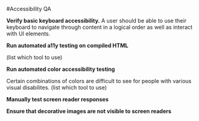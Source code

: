 #Accessibility QA

**Verify basic keyboard accessibility.**
A user should be able to use their keyboard to navigate through content in a logical order as well as interact with UI elements. 

**Run automated a11y testing on compiled HTML**

(list which tool to use)

**Run automated color accessibility testing**

Certain combinations of colors are difficult to see for people with various visual disabilites. (list which tool to use)

**Manually test screen reader responses**

**Ensure that decorative images are not visible to screen readers**
